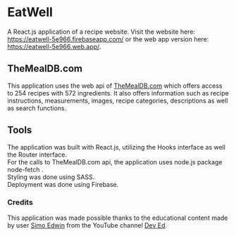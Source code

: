 # EatWell
A React.js application of a recipe website. Visit the website here: https://eatwell-5e966.firebaseapp.com/ or the web app version here: https://eatwell-5e966.web.app/.

## TheMealDB.com
This application uses the web api of <a href='https://www.themealdb.com/'>TheMealDB.com</a> which offers access to 254 recipes with 572 ingredients. It also offers information such as recipe instructions, measurements, images, recipe categories, descriptions as well as search functions.

## Tools
The application was built with React.js, utilizing the Hooks interface as well the Router interface.<br>
For the calls to TheMealDB.com api, the application uses node.js package node-fetch .<br>
Styling was done using SASS.<br>
Deployment was done using Firebase.

### Credits
This application was made possible thanks to the educational content made by user <a href='https://github.com/developedbyed/'>Simo Edwin</a> from the YouTube channel <a href='https://www.youtube.com/channel/UClb90NQQcskPUGDIXsQEz5Q'>Dev Ed</a>.
